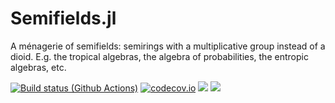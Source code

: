 # Semifields.jl
A ménagerie of semifields: semirings with a multiplicative group instead of a dioid. E.g. the tropical algebras, the algebra of probabilities, the entropic algebras, etc.

[![Build status (Github Actions)](https://github.com/FJValverde/Semifields.jl/workflows/CI/badge.svg)](https://github.com/FJValverde/Semifields.jl/actions)
[![codecov.io](http://codecov.io/github/FJValverde/Semifields.jl/coverage.svg?branch=main)](http://codecov.io/github/FJValverde/Semifields.jl?branch=main)
[![](https://img.shields.io/badge/docs-stable-blue.svg)](https://FJValverde.github.io/Semifields.jl/stable)
[![](https://img.shields.io/badge/docs-dev-blue.svg)](https://FJValverde_USERNAME.github.io/Semifields.jl/dev)
